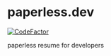 # paperless.dev
[![CodeFactor](https://www.codefactor.io/repository/github/hwangseonu/paperless.dev/badge/main)](https://www.codefactor.io/repository/github/hwangseonu/paperless.dev/overview/main)

paperless resume for developers
